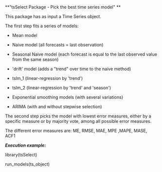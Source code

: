 **"tsSelect Package - Pick the best time series model" **

  This package has as input a Time Series object.
  
The first step fits a series of models:
  
  - Mean model
  - Naive model (all forecasts = last observation)
  - Seasonal Naive model (each forecast is equal to the last observed value
                            from the same season)
  - 'drift' model (adds a "trend" over time to the naive method)
  - tslm_1 (linear-regression by 'trend')
  - tslm_2 (linear-regression by 'trend' and 'season')
  
  - Exponential smoothing models (with several variations)
  
  - ARIMA (with and without stepwise selection)
  
The second step picks the model with lowest error measures, either by a specific measure or by majority vote, among all possible error measures.
  
The different error measures are:
  ME, RMSE, MAE, MPE ,MAPE, MASE, ACF1
  

***Execution example:***

library(tsSelect)

run_models(ts_object)
  
  
  
  
  
